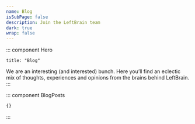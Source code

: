 ```yaml
---
name: Blog
isSubPage: false
description: Join the LeftBrain team
dark: true
wrap: false
---
```

::: component Hero
~~~
title: "Blog"
~~~

We are an interesting (and interested) bunch. Here you’ll find an eclectic mix of thoughts, experiences and opinions from the brains behind LeftBrain. 
:::

::: component BlogPosts
~~~
{}
~~~

:::